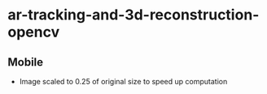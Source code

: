 # ar-tracking-and-3d-reconstruction-opencv


## Mobile

- Image scaled to 0.25 of original size to speed up computation
